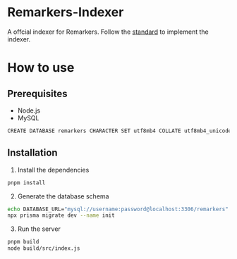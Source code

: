 # Remarkers-Indexer

A offcial indexer for Remarkers. Follow the [standard](/standard.md) to implement the indexer.

# How to use

## Prerequisites

- Node.js
- MySQL

```bash
CREATE DATABASE remarkers CHARACTER SET utf8mb4 COLLATE utf8mb4_unicode_ci;
```

## Installation

1. Install the dependencies

```bash
pnpm install
```

2. Generate the database schema

```bash
echo DATABASE_URL="mysql://username:password@localhost:3306/remarkers" > .env
npx prisma migrate dev --name init
```

3. Run the server

```bash
pnpm build
node build/src/index.js
```
